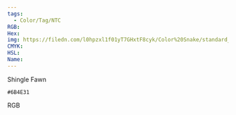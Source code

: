 ```yaml
---
tags:
  - Color/Tag/NTC
RGB:
Hex:
img: https://filedn.com/l0hpzxl1f01yT7GHxtF8cyk/Color%20Snake/standard_csv_to_svg//6B4E31.svg
CMYK:
HSL:
Name:
---
```

Shingle Fawn
```palette
#6B4E31
```
RGB
